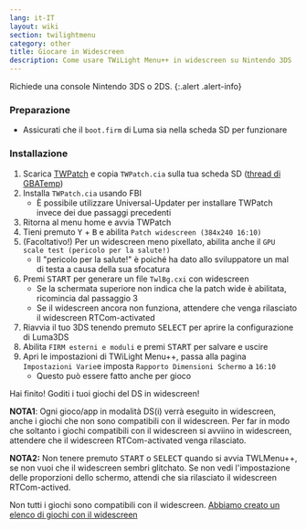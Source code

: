 ```yaml
---
lang: it-IT
layout: wiki
section: twilightmenu
category: other
title: Giocare in Widescreen
description: Come usare TWiLight Menu++ in widescreen su Nintendo 3DS
---
```


Richiede una console Nintendo 3DS o 2DS.
{:.alert .alert-info}

### Preparazione
- Assicurati che il `boot.firm` di Luma sia nella scheda SD per funzionare

### Installazione
1. Scarica [TWPatch](https://sono.9net.org/hebrew/TWPatch/data/TWPatch.cia) e copia `TWPatch.cia` sulla tua scheda SD ([thread di GBATemp](https://gbatemp.net/threads/twpatcher-ds-i-mode-screen-filters-and-patches.542694/))
1. Installa `TWPatch.cia` usando FBI
   - È possibile utilizzare Universal-Updater per installare TWPatch invece dei due passaggi precedenti
1. Ritorna al menu home e avvia TWPatch
1. Tieni premuto <kbd class="face">Y</kbd> + <kbd class="face">B</kbd> e abilita `Patch widescreen (384x240 16:10)`
1. (Facoltativo!) Per un widescreen meno pixellato, abilita anche il `GPU scale test (pericolo per la salute!)`
   - Il "pericolo per la salute!" è poiché ha dato allo sviluppatore un mal di testa a causa della sua sfocatura
1. Premi <kbd>START</kbd> per generare un file `TwlBg.cxi` con widescreen
   - Se la schermata superiore non indica che la patch wide è abilitata, ricomincia dal passaggio 3
   - Se il widescreen ancora non funziona, attendere che venga rilasciato il widescreen RTCom-activated
1. Riavvia il tuo 3DS tenendo premuto <kbd>SELECT</kbd> per aprire la configurazione di Luma3DS
1. Abilita `FIRM esterni e moduli` e premi <kbd>START</kbd> per salvare e uscire
1. Apri le impostazioni di TWiLight Menu++, passa alla pagina `Impostazioni Varie`e imposta `Rapporto Dimensioni Schermo` a `16:10`
   - Questo può essere fatto anche per gioco

Hai finito! Goditi i tuoi giochi del DS in widescreen!

**NOTA1**: Ogni gioco/app in modalità DS(i) verrà eseguito in widescreen, anche i giochi che non sono compatibili con il widescreen. Per far in modo che soltanto i giochi compatibili con il widescreen si avviino in widescreen, attendere che il widescreen RTCom-activated venga rilasciato.

**NOTA2:** Non tenere premuto <kbd>START</kbd> o <kbd>SELECT</kbd> quando si avvia TWLMenu++, se non vuoi che il widescreen sembri glitchato. Se non vedi l'impostazione delle proporzioni dello schermo, attendi che sia rilasciato il widescreen RTCom-actived.

Non tutti i giochi sono compatibili con il widescreen. [Abbiamo creato un elenco di giochi con il widescreen](https://github.com/DS-Homebrew/TWiLightMenu/blob/master/7zfile/3DS%20-%20CFW%20users/Games%20supported%20with%20widescreen.txt)
